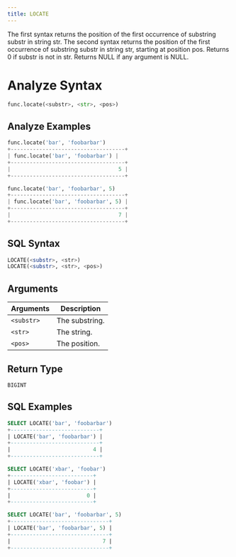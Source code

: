 ```yaml
---
title: LOCATE
---
```


The first syntax returns the position of the first occurrence of substring substr in string str.
The second syntax returns the position of the first occurrence of substring substr in string str, starting at position pos.
Returns 0 if substr is not in str. Returns NULL if any argument is NULL.

# Analyze Syntax

```python
func.locate(<substr>, <str>, <pos>)
```

## Analyze Examples

```python
func.locate('bar', 'foobarbar')
+------------------------------------+
| func.locate('bar', 'foobarbar') |
+------------------------------------+
|                                  5 |
+------------------------------------+
```

```python
func.locate('bar', 'foobarbar', 5)
+------------------------------------+
| func.locate('bar', 'foobarbar', 5) |
+------------------------------------+
|                                  7 |
+------------------------------------+
```

## SQL Syntax

```sql
LOCATE(<substr>, <str>)
LOCATE(<substr>, <str>, <pos>)
```

## Arguments

| Arguments  | Description    |
|------------|----------------|
| `<substr>` | The substring. |
| `<str>`    | The string.    |
| `<pos>`    | The position.  |

## Return Type

`BIGINT`

## SQL Examples

```sql
SELECT LOCATE('bar', 'foobarbar')
+----------------------------+
| LOCATE('bar', 'foobarbar') |
+----------------------------+
|                          4 |
+----------------------------+

SELECT LOCATE('xbar', 'foobar')
+--------------------------+
| LOCATE('xbar', 'foobar') |
+--------------------------+
|                        0 |
+--------------------------+

SELECT LOCATE('bar', 'foobarbar', 5)
+-------------------------------+
| LOCATE('bar', 'foobarbar', 5) |
+-------------------------------+
|                             7 |
+-------------------------------+
```
